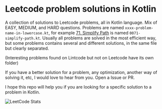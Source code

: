 # Leetcode problem solutions in Kotlin

A collection of solutions to Leetcode problems, all in Kotlin language. Mix of EASY, MEDIUM, and HARD questions. Problems are named `xxxx-problem-name-in-lowercase.kt`, for example [71. Simplify Path](https://leetcode.com/problems/simplify-path/) is named `0071-simplify-path.kt`. Usually all problems are solved in the most efficient way, but some problems contains several and different solutions, in the same file but clearly separated.

(Interesting problems found on Lintcode but not on Leetcode have its own folder)

If you have a better solution for a problem, any optimization, another way of solving it, etc, I would love to hear from you. Open a Issue or PR.

I hope this repo will help you if you are looking for a specific solution to a problem in Kotlin.

![LeetCode Stats](https://leetcode.card.workers.dev/aliam?theme=unicorn&font=source_code_pro&extension=activity)
